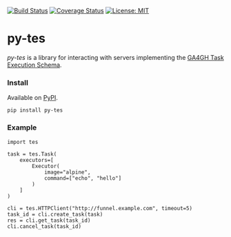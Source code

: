 [![Build Status](https://travis-ci.org/ohsu-comp-bio/py-tes.svg?branch=master)](https://travis-ci.org/ohsu-comp-bio/py-tes)
[![Coverage Status](https://coveralls.io/repos/github/ohsu-comp-bio/py-tes/badge.svg?branch=master)](https://coveralls.io/github/ohsu-comp-bio/py-tes?branch=master)
[![License: MIT](https://img.shields.io/badge/License-MIT-yellow.svg)](https://opensource.org/licenses/MIT)

py-tes
======

_py-tes_ is a library for interacting with servers implementing the [GA4GH Task Execution Schema](https://github.com/ga4gh/task-execution-schemas).


### Install

Available on [PyPI](https://pypi.org/project/py-tes/).

```
pip install py-tes
```

### Example

```
import tes

task = tes.Task(
    executors=[
        Executor(
            image="alpine",
            command=["echo", "hello"]
        )
    ]
)

cli = tes.HTTPClient("http://funnel.example.com", timeout=5)
task_id = cli.create_task(task)
res = cli.get_task(task_id)
cli.cancel_task(task_id)
```
